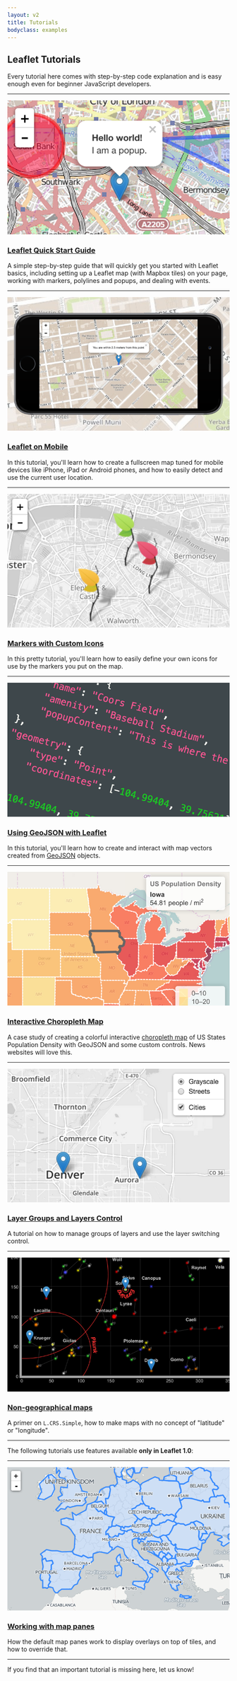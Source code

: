 ```yaml
---
layout: v2
title: Tutorials
bodyclass: examples
---
```


## Leaflet Tutorials

Every tutorial here comes with step-by-step code explanation and is easy enough even for beginner JavaScript developers.

***
[<img src="docs/images/quick-start.png" class="example-img bordered-img" />][1]

### [Leaflet Quick Start Guide][1]

A simple step-by-step guide that will quickly get you started with Leaflet basics, including setting up a Leaflet map (with Mapbox tiles) on your page, working with markers, polylines and popups, and dealing with events.

***
[<img src="docs/images/mobile.png" class="example-img" />][2]

### [Leaflet on Mobile][2]

In this tutorial, you'll learn how to create a fullscreen map tuned for mobile devices like iPhone, iPad or Android phones, and how to easily detect and use the current user location.

***
[<img src="docs/images/custom-icons.png" class="example-img bordered-img" />][3]

### [Markers with Custom Icons][3]

In this pretty tutorial, you'll learn how to easily define your own icons for use by the markers you put on the map.

***
[<img src="docs/images/geojson.png" class="example-img bordered-img" />][4]

### [Using GeoJSON with Leaflet][4]

In this tutorial, you'll learn how to create and interact with map vectors created from [GeoJSON][5] objects.

***
[<img src="docs/images/choropleth.png" class="example-img bordered-img" />][7]

### [Interactive Choropleth Map][7]

A case study of creating a colorful interactive [choropleth map](http://en.wikipedia.org/wiki/Choropleth_map) of US States Population Density with GeoJSON and some custom controls. News websites will love this.

***
[<img src="docs/images/layers-control.png" class="example-img bordered-img" />][6]

### [Layer Groups and Layers Control][6]

A tutorial on how to manage groups of layers and use the layer switching control.

***
[<img src="examples/crs-simple/thumbnail.png" class="example-img bordered-img" />][6]

### [Non-geographical maps][9]

A primer on `L.CRS.Simple`, how to make maps with no concept of "latitude" or "longitude".

***

The following tutorials use features available **only in Leaflet 1.0**:

***
[<img src="docs/images/labels-pane.png" class="example-img bordered-img" />][8]

### [Working with map panes][8]

How the default map panes work to display overlays on top of tiles, and how to override that.

<!--***
<h3><a class="noimpl" href="#">Custom Controls</a></h3>

A brief tutorial on implementing custom map controls.

***
<h3><a class="noimpl" href="#">Custom Overlays</a></h3>

If markers, popups and vectors are not enough for you, here's a guide for creating your own map overlays (things to put on a map).
-->

***
If you find that an important tutorial is missing here, let us know!

 [1]: examples/quick-start.html
 [2]: examples/mobile.html
 [3]: examples/custom-icons.html
 [4]: examples/geojson.html
 [5]: http://geojson.org/
 [6]: examples/layers-control.html
 [7]: examples/choropleth.html
 [8]: examples/map-panes.html
 [9]: examples/crs-simple/crs-simple.html
